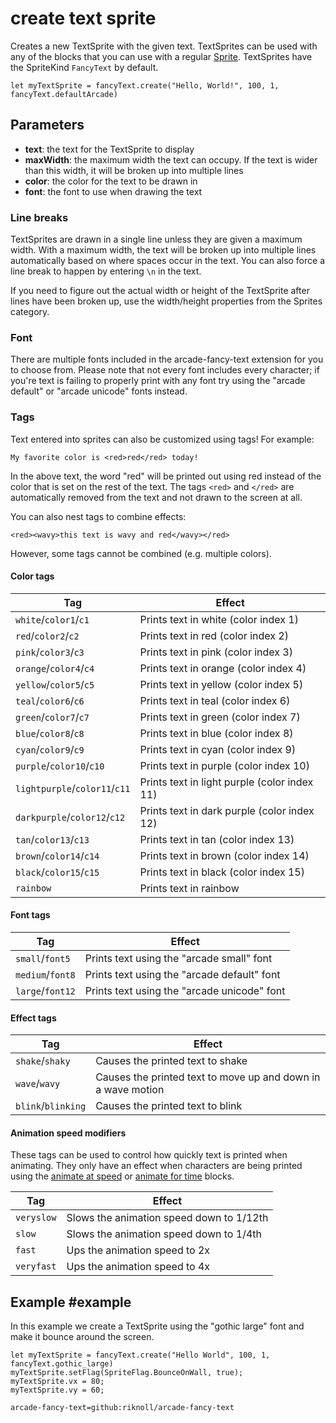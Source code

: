 # create text sprite

Creates a new TextSprite with the given text. TextSprites can be used with any of the blocks that you can use with a regular [Sprite](/types/sprite). TextSprites have the SpriteKind `FancyText` by default.

```sig
let myTextSprite = fancyText.create("Hello, World!", 100, 1, fancyText.defaultArcade)
```

## Parameters

* **text**: the text for the TextSprite to display
* **maxWidth**: the maximum width the text can occupy. If the text is wider than this width, it will be broken up into multiple lines
* **color**: the color for the text to be drawn in
* **font**: the font to use when drawing the text

### Line breaks

TextSprites are drawn in a single line unless they are given a maximum width. With a maximum width, the text will be broken up into multiple lines automatically based on where spaces occur in the text. You can also force a line break to happen by entering `\n` in the text.

If you need to figure out the actual width or height of the TextSprite after lines have been broken up, use the width/height properties from the Sprites category.

### Font

There are multiple fonts included in the arcade-fancy-text extension for you to choose from. Please note that not every font includes every character; if you're text is failing to properly print with any font try using the "arcade default" or "arcade unicode" fonts instead.

### Tags

Text entered into sprites can also be customized using tags! For example:

```
My favorite color is <red>red</red> today!
```

In the above text, the word "red" will be printed out using red instead of the color that is set on the rest of the text. The tags `<red>` and `</red>` are automatically removed from the text and not drawn to the screen at all.

You can also nest tags to combine effects:

```
<red><wavy>this text is wavy and red</wavy></red>
```

However, some tags cannot be combined (e.g. multiple colors).

#### Color tags

| Tag                           | Effect 
| ----------------------------- | ---------------------------------------
| `white`/`color1`/`c1`         | Prints text in white (color index 1)
| `red`/`color2`/`c2`           | Prints text in red (color index 2) 
| `pink`/`color3`/`c3`          | Prints text in pink (color index 3) 
| `orange`/`color4`/`c4`        | Prints text in orange (color index 4) 
| `yellow`/`color5`/`c5`        | Prints text in yellow (color index 5) 
| `teal`/`color6`/`c6`          | Prints text in teal (color index 6) 
| `green`/`color7`/`c7`         | Prints text in green (color index 7) 
| `blue`/`color8`/`c8`          | Prints text in blue (color index 8) 
| `cyan`/`color9`/`c9`          | Prints text in cyan (color index 9) 
| `purple`/`color10`/`c10`      | Prints text in purple (color index 10) 
| `lightpurple`/`color11`/`c11` | Prints text in light purple (color index 11) 
| `darkpurple`/`color12`/`c12`  | Prints text in dark purple (color index 12) 
| `tan`/`color13`/`c13`         | Prints text in tan (color index 13) 
| `brown`/`color14`/`c14`       | Prints text in brown (color index 14) 
| `black`/`color15`/`c15`       | Prints text in black (color index 15) 
| `rainbow`                     | Prints text in rainbow

#### Font tags

| Tag                           | Effect 
| ----------------------------- | ---------------------------------------
| `small`/`font5`               | Prints text using the "arcade small" font
| `medium`/`font8`              | Prints text using the "arcade default" font
| `large`/`font12`              | Prints text using the "arcade unicode" font


#### Effect tags

| Tag                           | Effect 
| ----------------------------- | ---------------------------------------
| `shake`/`shaky`               | Causes the printed text to shake
| `wave`/`wavy`                 | Causes the printed text to move up and down in a wave motion
| `blink`/`blinking`            | Causes the printed text to blink

#### Animation speed modifiers

These tags can be used to control how quickly text is printed when animating. They only have an effect when characters are being printed using the [animate at speed]() or [animate for time]() blocks.

| Tag                           | Effect 
| ----------------------------- | ---------------------------------------
| `veryslow`                    | Slows the animation speed down to 1/12th
| `slow`                        | Slows the animation speed down to 1/4th
| `fast`                        | Ups the animation speed to 2x
| `veryfast`                    | Ups the animation speed to 4x

## Example #example

In this example we create a TextSprite using the "gothic large" font and make it bounce around the screen.


```blocks
let myTextSprite = fancyText.create("Hello World", 100, 1, fancyText.gothic_large)
myTextSprite.setFlag(SpriteFlag.BounceOnWall, true);
myTextSprite.vx = 80;
myTextSprite.vy = 60;
```

```package
arcade-fancy-text=github:riknoll/arcade-fancy-text
```